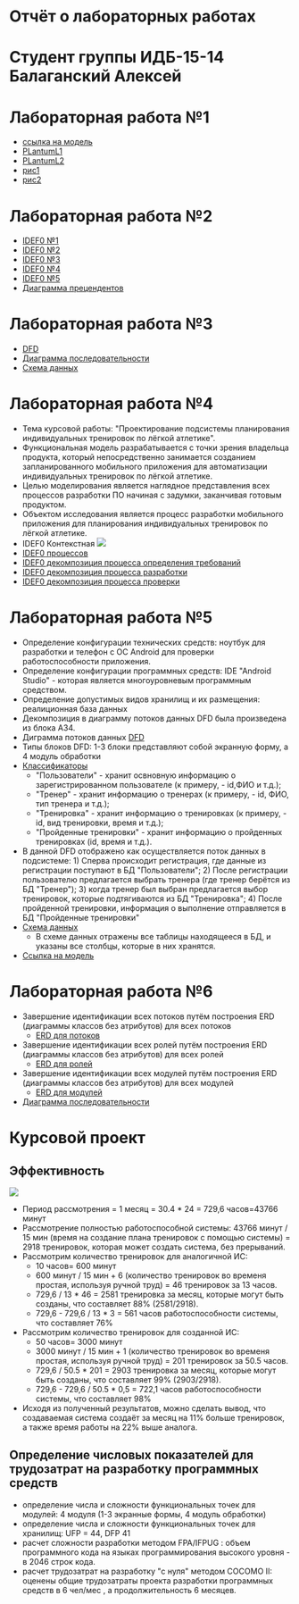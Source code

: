 # Отчёт о лабораторных работах
# Студент группы ИДБ-15-14 Балаганский Алексей
# Лабораторная работа №1
* [ссылка на модель](https://github.com/Highlanderstankin/Balaganskiy.githup.io/blob/master/%D0%BC%D0%BE%D0%B4%D0%B5%D0%BB%D1%8C.PNG)
* [PLantumL1](https://github.com/Highlanderstankin/Balaganskiy.githup.io/blob/master/Plantuml1.txt)
* [PLantumL2](https://github.com/Highlanderstankin/Balaganskiy.githup.io/blob/master/Plantuml2.txt)
* [рис1](https://github.com/Highlanderstankin/Balaganskiy.githup.io/blob/master/%D0%BA%D0%B0%D1%80%D1%82%D0%B8%D0%BD%D0%BA%D0%B01.png)
* [рис2](https://github.com/Highlanderstankin/Balaganskiy.githup.io/blob/master/%D0%BA%D0%B0%D1%80%D1%82%D0%B8%D0%BD%D0%BA%D0%B02.png)
# Лабораторная работа №2
* [IDEF0 №1](https://github.com/Highlanderstankin/Balaganskiy.github.io/blob/master/IDEF0%20%E2%84%961.PNG)
* [IDEF0 №2](https://github.com/Highlanderstankin/Balaganskiy.github.io/blob/master/IDEF0%20%E2%84%962.PNG)
* [IDEF0 №3](https://github.com/Highlanderstankin/Balaganskiy.github.io/blob/master/IDEF0%20%E2%84%963.PNG)
* [IDEF0 №4](https://github.com/Highlanderstankin/Balaganskiy.github.io/blob/master/IDEF0%20%E2%84%964.PNG)
* [IDEF0 №5](https://github.com/Highlanderstankin/Balaganskiy.github.io/blob/master/IDEF0%20%E2%84%965.PNG)
* [Диаграмма прецендентов](https://github.com/Highlanderstankin/Balaganskiy.github.io/blob/master/%D0%BF%D1%80%D0%B5%D1%86%D0%B5%D0%BD%D0%B4%D0%B5%D0%BD%D1%82%D1%8B.jpg)
# Лабораторная работа №3
* [DFD](https://github.com/Highlanderstankin/Balaganskiy.github.io/blob/master/DFD.PNG)
* [Диаграмма последовательности](https://github.com/Highlanderstankin/Balaganskiy.github.io/blob/master/%D0%94%D0%B8%D0%B0%D0%B3%D1%80%D0%B0%D0%BC%D0%BC%D0%B0%20%D0%BF%D0%BE%D1%81%D0%BB%D0%B5%D0%B4%D0%BE%D0%B2%D0%B0%D1%82%D0%B5%D0%BB%D1%8C%D0%BD%D0%BE%D1%81%D1%82%D0%B8.PNG)
* [Схема данных](https://github.com/Highlanderstankin/Balaganskiy.github.io/blob/master/%D0%A1%D1%85%D0%B5%D0%BC%D0%B0%20%D0%B4%D0%B0%D0%BD%D0%BD%D1%8B%D1%85.PNG)
# Лабораторная работа №4
* Тема курсовой работы: "Проектирование подсистемы планирования индивидуальных тренировок по лёгкой атлетике".
* Функциональная модель разрабатывается с точки зрения владельца продукта, который непосредственно занимается созданием запланированного мобильного приложения для автоматизации индивидуальных тренировок по лёгкой атлетике.
* Целью моделирования является наглядное представления всех процессов разработки ПО начиная с задумки, заканчивая готовым продуктом.
* Объектом исследования является процесс разработки мобильного приложения для планирования индивидуальных тренировок по лёгкой атлетике.
* IDEF0 Контекстная
![](https://github.com/Highlanderstankin/Balaganskiy.github.io/blob/master/%D0%B4%D0%B8%D0%B0%D0%B3%D1%80%D0%B0%D0%BC%D0%BC%D0%B0%E2%84%961.PNG)
* [IDEF0 процессов](https://github.com/Highlanderstankin/Balaganskiy.github.io/blob/master/%D0%9F%D1%80%D0%BE%D1%86%D0%B5%D1%81%D1%81%D1%8B.PNG)
* [IDEF0 декомпозиция процесса определения требований](https://github.com/Highlanderstankin/Balaganskiy.github.io/blob/master/%D0%B4%D0%B8%D0%B0%D0%B3%D1%80%D0%B0%D0%BC%D0%BC%D0%B0%20%E2%84%963.PNG)
* [IDEF0 декомпозиция процесса разработки](https://github.com/Highlanderstankin/Balaganskiy.github.io/blob/master/%D0%94%D0%B5%D0%BA%D0%BE%D0%BC%D0%BF%D0%BE%D0%B7%D0%B8%D1%86%D0%B8%D1%8F%20%D1%80%D0%B0%D0%B7%D1%80%D0%B0%D0%B1%D0%BE%D1%82%D0%BA%D0%B8.PNG)
* [IDEF0 декомпозиция процесса проверки](https://github.com/Highlanderstankin/Balaganskiy.github.io/blob/master/%D0%94%D0%B5%D0%BA%D0%BE%D0%BC%D0%BF%D0%BE%D0%B7%D0%B8%D1%86%D0%B8%D1%8F%20%D0%BF%D1%80%D0%BE%D0%B2%D0%B5%D1%80%D0%BA%D0%B8.PNG)
# Лабораторная работа №5
* Определение конфигурации технических средств: ноутбук для разработки и телефон с ОС Android для проверки работоспособности приложения.
* Определение конфигурации программных средств: IDE "Android Studio" - которая является многоуровневым программным средством.
* Определение допустимых видов хранилищ и их размещения: реалиционная база данных
* Декомпозиция в диаграмму потоков данных DFD была произведена из блока А34.
* Диграмма потоков данных [DFD](https://github.com/Highlanderstankin/Balaganskiy.github.io/blob/master/DFD.PNG)
* Типы блоков DFD: 1-3 блоки представляют собой экранную форму, а 4 модуль обработки
* [Классификаторы](https://github.com/Highlanderstankin/Balaganskiy.github.io/blob/master/%D0%9A%D0%BB%D0%B0%D1%81%D1%81%D0%B8%D1%84%D0%B8%D0%BA%D0%B0%D1%82%D0%BE%D1%80%D1%8B%20%D1%85%D1%80%D0%B0%D0%BD%D0%B8%D0%BB%D0%B8%D1%89.PNG)
    * "Пользователи" - хранит освновную информацию о зарегистрированном пользователе (к примеру, - id,ФИО и т.д.);
    * "Тренер" - хранит информацию о тренерах (к примеру, - id, ФИО, тип тренера и т.д.);
    * "Тренировка" - хранит информацию о тренировках (к примеру, - id, вид тренировки, время и т.д.);
    * "Пройденные тренировки" -  хранит информацию о пройденных тренировках (id, время и т.д.).
* В данной DFD отображено как осуществляется поток данных в подсистеме: 1) Сперва происходит регистрация, где данные из регистрации поступают в БД "Пользователи"; 2) После регистрации пользователю предлагается выбрать тренера (где тренер берётся из БД "Тренер"); 3) когда тренер был выбран предлагается выбор тренировок, которые подтягиваются из БД "Тренировка"; 4) После пройденной тренировки, информация о выполнение отправляется в БД "Пройденные тренировки"
* [Схема данных](https://github.com/Highlanderstankin/Balaganskiy.github.io/blob/master/%D0%A1%D1%85%D0%B5%D0%BC%D0%B0%20%D0%B4%D0%B0%D0%BD%D0%BD%D1%8B%D1%85.PNG)
    * В схеме данных отражены все таблицы находящееся в БД, и указаны все столбцы, которые в них хранятся.
* [Ссылка на модель](https://github.com/Highlanderstankin/Balaganskiy.github.io/blob/master/%D0%B4%D0%B8%D0%BF%D0%BB%D0%BE%D0%BC.rsf)
# Лабораторная работа №6
* Завершение идентификации всех потоков путём построения ERD (диаграммы классов без атрибутов) для всех потоков
    * [ERD для потоков](https://github.com/Highlanderstankin/Balaganskiy.github.io/blob/master/UML%20%D0%BF%D0%BE%D1%82%D0%BE%D0%BA%D0%BE%D0%B2.jpg)
* Завершение идентификации всех ролей путём построения ERD (диаграммы классов без атрибутов) для всех ролей
    * [ERD для ролей](https://github.com/Highlanderstankin/Balaganskiy.github.io/blob/master/UML%20%D1%80%D0%BE%D0%BB%D0%B5%D0%B9.jpg)
* Завершение идентификации всех модулей путём построения ERD (диаграммы классов без атрибутов) для всех модулей
    * [ERD для модулей](https://github.com/Highlanderstankin/Balaganskiy.github.io/blob/master/ERD%20%D0%B4%D0%BB%D1%8F%20%D0%BC%D0%BE%D0%B4%D1%83%D0%BB%D0%B5%D0%B9.PNG)
* [Диаграмма последовательности](https://github.com/Highlanderstankin/Balaganskiy.github.io/blob/master/%D0%94%D0%B8%D0%B0%D0%B3%D1%80%D0%B0%D0%BC%D0%BC%D0%B0%20%D0%BF%D0%BE%D1%81%D0%BB%D0%B5%D0%B4%D0%BE%D0%B2%D0%B0%D1%82%D0%B5%D0%BB%D1%8C%D0%BD%D0%BE%D1%81%D1%82%D0%B8.PNG)
# Курсовой проект
##  Эффективность
![](https://github.com/Highlanderstankin/Balaganskiy.github.io/blob/master/%D0%AD%D1%84%D1%84%D0%B5%D0%BA%D1%82%D0%B8%D0%B2%D0%BD%D0%BE%D1%81%D1%82%D1%8C.png)
   * Период рассмотрения = 1 месяц = 30.4 * 24 = 729,6 часов=43766 минут
   * Рассмотрение полностью работоспособной системы: 43766 минут / 15 мин (время на создание плана тренировок с помощью системы) = 2918 тренировок, которая может создать система, без прерываний.
   * Рассмотрим количество тренировок для аналогичной ИС:
      * 10 часов= 600 минут
      * 600 минут / 15 мин + 6 (количество тренировок во временя простая, используя ручной труд) = 46 тренировок за 13 часов.
      * 729,6 / 13 * 46 = 2581 тренировка за месяц, которые могут быть созданы, что составляет 88% (2581/2918).
      * 729,6 - 729,6 / 13 * 3 = 561 часов работоспособности системы, что составляет 76%
   * Рассмотрим количество тренировок для созданной ИС:
      * 50 часов= 3000 минут
      * 3000 минут / 15 мин + 1 (количество тренировок во временя простая, используя ручной труд) = 201 тренировок за 50.5 часов.
      * 729,6 / 50.5 * 201 = 2903 тренировка за месяц, которые могут быть созданы, что составляет 99% (2903/2918).
      * 729,6 - 729,6 / 50.5 * 0,5 = 722,1 часов работоспособности системы, что составляет 98%
* Исходя из полученный результатов, можно сделать вывод, что создаваемая система создаёт за месяц на 11% больше тренировок, а также время работы на 22% выше аналога.
## Определение числовых показателей для трудозатрат на разработку программных средств
* определение числа и сложности функциональных точек для модулей: 4 модуля (1-3 экранные формы, 4 модуль обработки)
* определение числа и сложности функциональных точек для хранилищ: UFP = 44, DFP 41
* расчет сложности разработки методом FPA/IFPUG : объем программного кода на языках программирования высокого уровня - в 2046 строк кода.
* расчет трудозатрат на разработку "с нуля" методом COCOMO II: оценены общие трудозатраты проекта разработки программных средств в 6 чел/мес , а продолжительность 6 месяцев.

